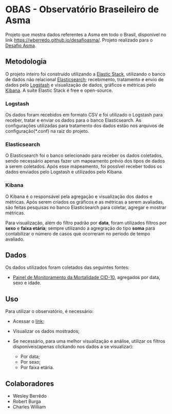 # OBAS - Observatório Braseileiro de Asma
Projeto que mostra dados referentes a Asma em todo o Brasil, disponível no link https://wberredo.github.io/desafioasma/. Projeto realizado para o [Desafio Asma](https://desafioasmagsk.inovaeinstein.com.br/).

## Metodologia
O projeto inteiro foi construído utilizando a [Elastic Stack](https://www.elastic.co/pt/products/), utilizando o banco de dados não relacional [Elasticsearch](https://www.elastic.co/pt/products/elasticsearch); recebimento, tratamento e envio de dados pelo [Logstash](https://www.elastic.co/pt/products/logstash) e visualização de dados, gráficos e métricas pelo [Kibana](https://www.elastic.co/pt/products/kibana). A suíte Elastic Stack é free e open-source.

### Logstash
Os dados foram recebidos em formato CSV e foi utilizado o Logstash para receber, tratar e enviar os dados para o banco Elasticsearch.
As configurações utilizadas para tratamento dos dados estão nos arquivos de configuração(*.conf) na raiz do projeto.

### Elasticsearch
O Elasticsearch foi o banco selecionado para receber os dados coletados, sendo necessário apenas fazer um mapeamento prévio dos tipos de dados a serem coletados. Após esse mapeamento, foi possível receber todos os dados enviados pelo Logstash e utilizados pelo Kibana.

### Kibana
O Kibana é o responsável pela agregação e visualização dos dados e métricas. Após serem criados os gráficos e as métricas a serem avaliadas, são feitas pesquisas no banco Elasticsearch para coletar, agregar e mostrar métricas.

Para visualização, além do filtro padrão por **data**, foram utilizados filtros por **sexo** e **faixa etária**; sempre utilizando a agregração do tipo **soma** para contabilizar o número de casos que ocorreram no período de tempo avaliado.

## Dados
Os dados utilizados foram coletados das seguintes fontes:
  * [Painel de Monitoramento da Mortalidade CID-10](http://svs.aids.gov.br/dantps/centrais-de-conteudos/paineis-de-monitoramento/mortalidade/cid10), agregados por data, sexo e idade.
  

## Uso
Para utilizar o observatório, é necessário:
* Acessar o [link](https://wberredo.github.io/desafioasma/);

* Visualizar os dados mostrados;

* Se necessário, para uma melhor visualização e análise, utilizar os filtros disponíveis(apenas clickando nos dados a se visualizar):

  * Por data;
  * Por sexo;
  * Por faixa etária.

## Colaboradores
* Wesley Berrêdo
* Robert Burga
* Charles William

